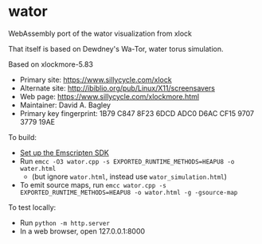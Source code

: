 # wator
WebAssembly port of the wator visualization from xlock

That itself is based on Dewdney's Wa-Tor, water torus simulation.

Based on xlockmore-5.83
- Primary site: https://www.sillycycle.com/xlock
- Alternate site: http://ibiblio.org/pub/Linux/X11/screensavers
- Web page: https://www.sillycycle.com/xlockmore.html
- Maintainer: David A. Bagley <bagleyd AT verizon.net>
- Primary key fingerprint: 1B79 C847 8F23 6DCD ADC0  D6AC CF15 9707 3779 19AE

To build:
- [Set up the Emscripten SDK](https://emscripten.org/docs/getting_started/downloads.html)
- Run `emcc -O3 wator.cpp -s EXPORTED_RUNTIME_METHODS=HEAPU8 -o water.html`
  - (but ignore `wator.html`, instead use `wator_simulation.html`)
- To emit source maps, run `emcc wator.cpp -s EXPORTED_RUNTIME_METHODS=HEAPU8 -o wator.html -g -gsource-map`

To test locally:
- Run `python -m http.server`
- In a web browser, open 127.0.0.1:8000
